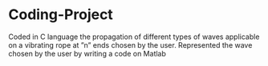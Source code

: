 # Coding-Project
Coded in C language the propagation of different types of waves applicable on a vibrating rope at ”n” ends chosen by the user.
Represented the wave chosen by the user by writing a code on Matlab
